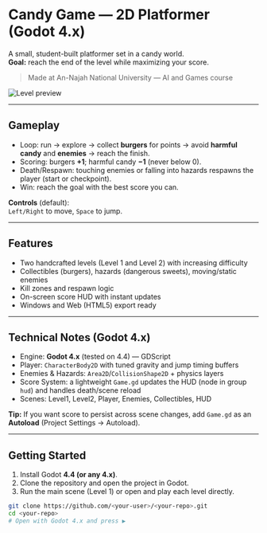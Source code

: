 # Candy Game — 2D Platformer (Godot 4.x)

A small, student-built platformer set in a candy world.  
**Goal:** reach the end of the level while maximizing your score.

> Made at An-Najah National University — AI and Games course

![Level preview](docs/screenshots/06-level1-wide.png)

---

## Gameplay

- Loop: run → explore → collect **burgers** for points → avoid **harmful candy** and **enemies** → reach the finish.
- Scoring: burgers **+1**; harmful candy **−1** (never below 0).
- Death/Respawn: touching enemies or falling into hazards respawns the player (start or checkpoint).
- Win: reach the goal with the best score you can.

**Controls** (default):  
`Left/Right` to move, `Space` to jump.

---

## Features

- Two handcrafted levels (Level 1 and Level 2) with increasing difficulty
- Collectibles (burgers), hazards (dangerous sweets), moving/static enemies
- Kill zones and respawn logic
- On-screen score HUD with instant updates
- Windows and Web (HTML5) export ready

---

## Technical Notes (Godot 4.x)

- Engine: **Godot 4.x** (tested on 4.4) — GDScript
- Player: `CharacterBody2D` with tuned gravity and jump timing buffers
- Enemies & Hazards: `Area2D`/`CollisionShape2D` + physics layers
- Score System: a lightweight `Game.gd` updates the HUD (node in group `hud`) and handles death/scene reload
- Scenes: Level1, Level2, Player, Enemies, Collectibles, HUD

**Tip:** If you want score to persist across scene changes, add `Game.gd` as an **Autoload** (Project Settings → Autoload).

---

## Getting Started

1. Install Godot **4.4 (or any 4.x)**.
2. Clone the repository and open the project in Godot.
3. Run the main scene (Level 1) or open and play each level directly.

```bash
git clone https://github.com/<your-user>/<your-repo>.git
cd <your-repo>
# Open with Godot 4.x and press ▶
